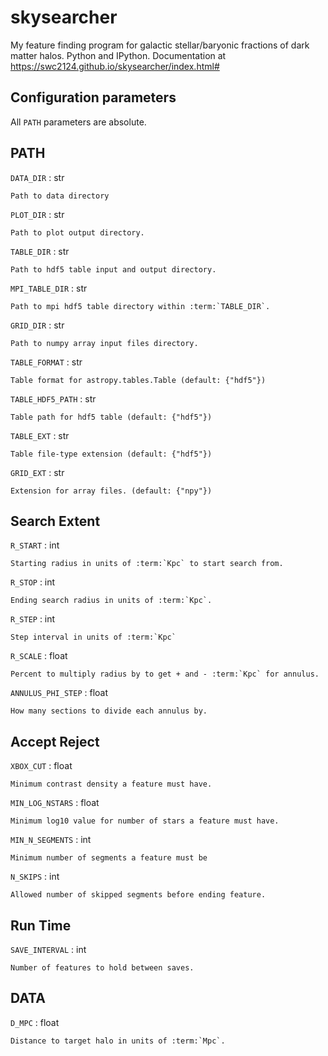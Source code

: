 # skysearcher
My feature finding program for galactic stellar/baryonic fractions of dark matter halos. Python and IPython.
Documentation at https://swc2124.github.io/skysearcher/index.html#

Configuration parameters
------------------------
All ``PATH`` parameters are absolute.

PATH
----
``DATA_DIR`` : str
    
    Path to data directory

``PLOT_DIR`` : str
    
    Path to plot output directory.

``TABLE_DIR`` : str
    
    Path to hdf5 table input and output directory.

``MPI_TABLE_DIR`` : str
    
    Path to mpi hdf5 table directory within :term:`TABLE_DIR`.

``GRID_DIR`` : str
    
    Path to numpy array input files directory.

``TABLE_FORMAT`` : str
    
    Table format for astropy.tables.Table (default: {"hdf5"})

``TABLE_HDF5_PATH`` : str
    
    Table path for hdf5 table (default: {"hdf5"})

``TABLE_EXT`` : str
    
    Table file-type extension (default: {"hdf5"})

``GRID_EXT`` : str
    
    Extension for array files. (default: {"npy"})

Search Extent
-------------
``R_START`` : int
    
    Starting radius in units of :term:`Kpc` to start search from.

``R_STOP`` : int
    
    Ending search radius in units of :term:`Kpc`.

``R_STEP`` : int
    
    Step interval in units of :term:`Kpc`

``R_SCALE`` : float
    
    Percent to multiply radius by to get + and - :term:`Kpc` for annulus.

``ANNULUS_PHI_STEP`` : float
    
    How many sections to divide each annulus by.

Accept Reject
-------------
``XBOX_CUT`` : float

    Minimum contrast density a feature must have.

``MIN_LOG_NSTARS`` : float
   
    Minimum log10 value for number of stars a feature must have.

``MIN_N_SEGMENTS`` : int

    Minimum number of segments a feature must be

``N_SKIPS`` : int
 
    Allowed number of skipped segments before ending feature.

Run Time
--------
``SAVE_INTERVAL`` : int
  
    Number of features to hold between saves.

DATA
----
``D_MPC`` : float

    Distance to target halo in units of :term:`Mpc`.